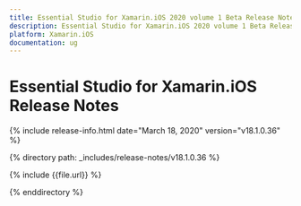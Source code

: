 ```yaml
---
title: Essential Studio for Xamarin.iOS 2020 volume 1 Beta Release Notes  
description: Essential Studio for Xamarin.iOS 2020 volume 1 Beta Release Notes  
platform: Xamarin.iOS
documentation: ug
---
```


# Essential Studio for Xamarin.iOS  Release Notes  

{% include release-info.html date="March 18, 2020"  version="v18.1.0.36" %} 


{% directory path: _includes/release-notes/v18.1.0.36 %}

{% include {{file.url}} %}

{% enddirectory %}